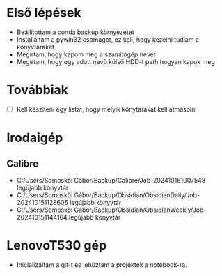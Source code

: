 # Első lépések
- Beállítottam a conda backup környezetet
- Installáltam a pywin32 csomagot, ez kell, hogy kezelni tudjam a könyvtárakat
- Megírtam, hogy kapom meg a számítógép nevét
- Megírtam, hogy egy adott nevű külső HDD-t path hogyan kapok meg
# Továbbiak
- [ ] Kell készíteni egy listát, hogy melyik könytárakat kell átmásolni
# Irodaigép
## Calibre
- C:/Users/Somoskői Gábor/Backup/Calibre/Job-202410161007548 legújabb könyvtár
- C:/Users/Somoskői Gábor/Backup/Obsidian/ObsidianDaily/Job-202410151128605 legújabb könyvtár
- C:/Users/Somoskői Gábor/Backup/Obsidian/ObsidianWeekly/Job-202410151144164 legújabb könyvtár

# LenovoT530 gép
- Inicializáltam a git-t és lehúztam a projektek a notebook-ra.